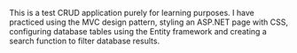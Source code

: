 This is a test CRUD application purely for learning purposes.
I have practiced using the MVC design pattern, styling an ASP.NET page with CSS, configuring database tables using the Entity framework and creating a search function to filter database results. 

